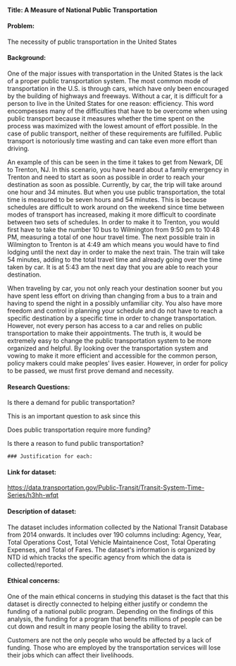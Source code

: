 #### Title: A Measure of National Public Transportation

#### Problem: 

The necessity of public transportation in the United States

#### Background: 
One of the major issues with transportation in the United States is the lack of a proper public transportation system. The most common mode of transportation in the U.S. is through cars, which have only been encouraged by the building of highways and freeways. Without a car, it is difficult for a person to live in the United States for one reason: efficiency. This word encompesses many of the difficulties that have to be overcome when using public transport because it measures whether the time spent on the process was maximized with the lowest amount of effort possible. In the case of public transport, neither of these requirements are fulfilled. Public transport is notoriously time wasting and can take even more effort than driving.

An example of this can be seen in the time it takes to get from Newark, DE to Trenton, NJ. In this scenario, you have heard about a family emergency in Trenton and need to start as soon as possible in order to reach your destination as soon as possible. Currently, by car, the trip will take around one hour and 34 minutes. But when you use public transportation, the total time is measured to be seven hours and 54 minutes. This is because schedules are difficult to work around on the weekend since time between modes of transport has increased, making it more difficult to coordinate between two sets of schedules. In order to make it to Trenton, you would first have to take the number 10 bus to Wilmington from 9:50 pm to 10:48 PM, measuring a total of one hour travel time. The next possible train in Wilmington to Trenton is at 4:49 am which means you would have to find lodging until the next day in order to make the next train. The train will take 54 minutes, adding to the total travel time and already going over the time taken by car. It is at 5:43 am the next day that you are able to reach your destination.

When traveling by car, you not only reach your destination sooner but you have spent less effort on driving than changing from a bus to a train and having to spend the night in a possibly unfamiliar city. You also have more freedom and control in planning your schedule and do not have to reach a specific destination by a specific time in order to change transportation. However, not every person has access to a car and relies on public transportation to make their appointments. The truth is, it would be extremely easy to change the public transportation system to be more organized and helpful. By looking over the transportation system and vowing to make it more efficient and accessible for the common person, policy makers could make peoples' lives easier. However, in order for policy to be passed, we must first prove demand and necessity. 

#### Research Questions: 

Is there a demand for public transportation?

This is an important question to ask since this 

Does public transportation require more funding?

Is there a reason to fund public transportation?

    ### Justification for each:
#### Link for dataset: 

https://data.transportation.gov/Public-Transit/Transit-System-Time-Series/h3hh-wfqt

#### Description of dataset:

The dataset includes information collected by the National Transit Database from 2014 onwards. It includes over 190 columns including: Agency, Year, Total Operations Cost, Total Vehicle Maintainence Cost, Total Operating Expenses, and Total of Fares. The dataset's information is organized by NTD id which tracks the specific agency from which the data is collected/reported.

#### Ethical concerns: 

One of the main ethical concerns in studying this dataset is the fact that this dataset is directly connected to helping either justify or condemn the funding of a national public program. Depending on the findings of this analysis, the funding for a program that benefits millions of people can be cut down and result in many people losing the ability to travel.

Customers are not the only people who would be affected by a lack of funding. Those who are employed by the transportation services will lose their jobs which can affect their livelihoods.